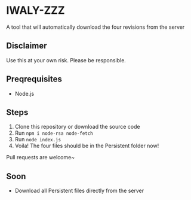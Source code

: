 # IWALY-ZZZ

A tool that will automatically download the four revisions from the server

## Disclaimer
Use this at your own risk. Please be responsible.

## Preqrequisites
* Node.js

## Steps
1. Clone this repository or download the source code
2. Run `npm i node-rsa node-fetch`
3. Run `node index.js`
6. Voila! The four files should be in the Persistent folder now!

Pull requests are welcome~

## Soon
- Download all Persistent files directly from the server
